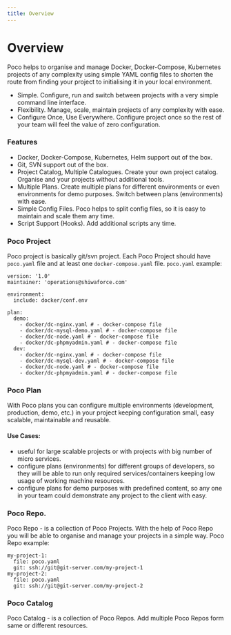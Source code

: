 ```yaml
---
title: Overview
---
```


# Overview
Poco helps to organise and manage Docker, Docker-Compose, Kubernetes projects of any complexity using simple YAML config files to shorten the route from finding your project to initialising it in your local environment.

- Simple. Configure, run and switch between projects with a very simple command line interface.
- Flexibility. Manage, scale, maintain projects of any complexity with ease.
- Configure Once, Use Everywhere. Configure project once so the rest of your team will feel the value of zero configuration.

### Features
- Docker, Docker-Compose, Kubernetes, Helm support out of the box.
- Git, SVN support out of the box.
- Project Catalog, Multiple Catalogues. Create your own project catalog. Organise and your projects without additional tools.
- Multiple Plans. Create multiple plans for different environments or even environments for demo purposes. Switch between plans (environments) with ease.
- Simple Config Files. Poco helps to split config files, so it is easy to maintain and scale them any time.
- Script Support (Hooks). Add additional scripts any time.   


### Poco Project
Poco project is basically git/svn project. Each Poco Project should have `poco.yaml` file and at least one `docker-compose.yaml` file.
`poco.yaml` example:
```
version: '1.0'
maintainer: 'operations@shiwaforce.com'

environment:
  include: docker/conf.env

plan:
  demo:
    - docker/dc-nginx.yaml # - docker-compose file 
    - docker/dc-mysql-demo.yaml # - docker-compose file
    - docker/dc-node.yaml # - docker-compose file
    - docker/dc-phpmyadmin.yaml # - docker-compose file
  dev:
    - docker/dc-nginx.yaml # - docker-compose file
    - docker/dc-mysql-dev.yaml # - docker-compose file
    - docker/dc-node.yaml # - docker-compose file
    - docker/dc-phpmyadmin.yaml # - docker-compose file
```

### Poco Plan
With Poco plans you can configure multiple environments (development, production, demo, etc.) in your project
keeping configuration small, easy scalable, maintainable and reusable. 
  
#### Use Cases:
- useful for large scalable projects or with projects with big number of micro services.
- configure plans (environments) for different groups of developers, so they will be able to run only required services/containers keeping low usage of working machine resources.
- configure plans for demo purposes with predefined content, so any one in your team could demonstrate any project to the client with easy.


### Poco Repo.
Poco Repo - is a collection of Poco Projects. 
With the help of Poco Repo you will be able to organise and manage your projects in a simple way.
Poco Repo example:
```
my-project-1:
  file: poco.yaml
  git: ssh://git@git-server.com/my-project-1
my-project-2:
  file: poco.yaml
  git: ssh://git@git-server.com/my-project-2
```


### Poco Catalog
Poco Catalog - is a collection of Poco Repos. Add multiple Poco Repos form same or different resources.
